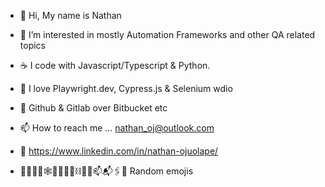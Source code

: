  - 👋 Hi, My name is Nathan 
 - 👀 I’m interested in mostly Automation Frameworks and other QA related topics
 - ☕️ I code with Javascript/Typescript & Python.
 - 🚀 I love Playwright.dev, Cypress.js & Selenium wdio
 - 🌱 Github & Gitlab over Bitbucket etc
 - 📫 How to reach me ... nathan_oj@outlook.com
 - 📎 https://www.linkedin.com/in/nathan-ojuolape/
 
 -  🧮📌📍🤖🕸️🚴🏿‍♂️🚧⛓️⛓️‍💥📫📬🖇️🔗  Random emojis

<!---
Bodebode/Bodebode is a ✨ special ✨ repository because its `README.md` (this file) appears on your GitHub profile.
You can click the Preview link to take a look at your changes.
--->

